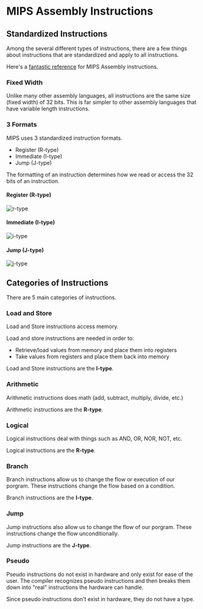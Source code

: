# MIPS Assembly Instructions

## Standardized Instructions
Among the several different types of instructions, there are a few things about instructions that are standardized and apply to all instructions.

Here's a [fantastic reference](https://inst.eecs.berkeley.edu/~cs61c/resources/MIPS_help.html) for MIPS Assembly instructions.

### Fixed Width
Unlike many other assembly languages, all instructions are the same size (fixed width) of 32 bits. This is far simpler to other assembly languages that have variable length instructions.

### 3 Formats
MIPS uses 3 standardized instruction formats.
- Register (R-type)
- Immediate (I-type)
- Jump (J-type)

The formatting of an instruction determines how we read or access the 32 bits of an instruction.

#### Register (R-type)
![r-type](/img/r-type.png)

#### Immediate (I-type)
![i-type](/img/i-type.png)

#### Jump (J-type)
![j-type](/img/j-type.png)

## Categories of Instructions
There are 5 main categories of instructions.

### Load and Store
Load and Store instructions access memory.

Load and store instructions are needed in order to:
- Retrieve/load values from memory and place them into registers
- Take values from registers and place them back into memory

Load and Store instructions are the **I-type**.

### Arithmetic
Arithmetic instructions does math (add, subtract, multiply, divide, etc.)

Arithmetic instructions are the **R-type**.

### Logical
Logical instructions deal with things such as AND, OR, NOR, NOT, etc.

Logical instructions are the **R-type**.

### Branch
Branch instructions allow us to change the flow or execution of our porgram. These instructions change the flow based on a condition.

Branch instructions are the **I-type**.

### Jump
Jump instructions also allow us to change the flow of our porgram. These instructions change the flow unconditionally.

Jump instructions are the **J-type**.

### Pseudo
Pseudo instructions do not exist in hardware and only exist for ease of the user. The compiler recognizes pseudo instructions and then breaks them down into "real" instructions the hardware can handle.

Since pseudo instructions don't exist in hardware, they do not have a type.